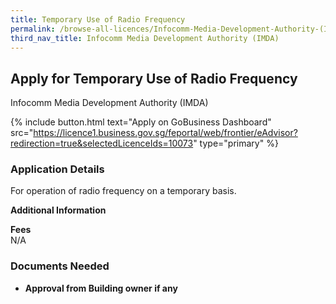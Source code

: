 ```yaml
---
title: Temporary Use of Radio Frequency
permalink: /browse-all-licences/Infocomm-Media-Development-Authority-(IMDA)/Temporary-Use-of-Radio-Frequency
third_nav_title: Infocomm Media Development Authority (IMDA)
---
```


## Apply for Temporary Use of Radio Frequency

Infocomm Media Development Authority (IMDA)

{% include button.html text="Apply on GoBusiness Dashboard" src="https://licence1.business.gov.sg/feportal/web/frontier/eAdvisor?redirection=true&selectedLicenceIds=10073" type="primary" %}

<H3>Application Details</H3>

<p>For operation of radio frequency on a temporary basis.</p>

<strong>Additional Information</strong>

<p><strong>Fees</strong><br />N/A</p>

<H3>Documents Needed</H3>

<ul>
 <li><strong>Approval from Building owner if any</strong></li>
 </ul>

